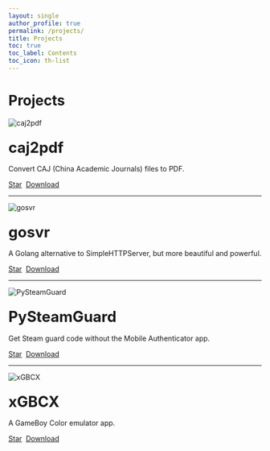 ```yaml
---
layout: single
author_profile: true
permalink: /projects/
title: Projects
toc: true
toc_label: Contents
toc_icon: th-list
---
```


# Projects

<!-- ## Programming -->

![caj2pdf](https://socialify.git.ci/caj2pdf/caj2pdf/image?description=1&descriptionEditable=Convert%20CAJ%20(China%20Academic%20Journals)%20files%20to%20PDF.&font=Inter&forks=1&issues=1&logo=https%3A%2F%2Fi.loli.net%2F2021%2F04%2F08%2FfQzoxICa1LSgjs8.png&pattern=Brick%20Wall&stargazers=1&theme=Light)

### <span style="font-size: 22pt;"><b>caj2pdf</b></span>

Convert CAJ (China Academic Journals) files to PDF.

<a class="github-button" href="https://github.com/caj2pdf/caj2pdf" data-size="large" data-show-count="true" aria-label="Star caj2pdf/caj2pdf on GitHub">Star</a>
&nbsp;<a class="github-button" href="https://github.com//caj2pdf/caj2pdf/archive/master.zip" data-icon="octicon-download" data-size="large" aria-label="Download caj2pdf/caj2pdf on GitHub">Download</a>

---

![gosvr](https://socialify.git.ci/JeziL/gosvr/image?description=1&forks=1&issues=1&language=1&stargazers=1&theme=Light)

### <span style="font-size: 22pt;"><b>gosvr</b></span>

A Golang alternative to SimpleHTTPServer, but more beautiful and powerful.

<a class="github-button" href="https://github.com/JeziL/gosvr" data-size="large" data-show-count="true" aria-label="Star JeziL/gosvr on GitHub">Star</a>
&nbsp;<a class="github-button" href="https://github.com/JeziL/gosvr/releases/latest" data-icon="octicon-download" data-size="large" aria-label="Download JeziL/gosvr on GitHub">Download</a>

---

![PySteamGuard](https://socialify.git.ci/JeziL/PySteamGuard/image?description=1&forks=1&issues=1&language=1&pattern=Circuit%20Board&stargazers=1&theme=Light)

### <span style="font-size: 22pt;"><b>PySteamGuard</b></span>

Get Steam guard code without the Mobile Authenticator app.

<a class="github-button" href="https://github.com/JeziL/PySteamGuard" data-size="large" data-show-count="true" aria-label="Star JeziL/PySteamGuard on GitHub">Star</a>
&nbsp;<a class="github-button" href="https://github.com/JeziL/PySteamGuard/archive/master.zip" data-icon="octicon-download" data-size="large" aria-label="Download JeziL/PySteamGuard on GitHub">Download</a>

---

![xGBCX](https://socialify.git.ci/JeziL/xGBCX/image?description=1&forks=1&issues=1&logo=https%3A%2F%2Fi.loli.net%2F2021%2F04%2F08%2Faz9jB7XVQ2TxIcA.png&pattern=Floating%20Cogs&stargazers=1&theme=Light)

### <span style="font-size: 22pt;"><b>xGBCX</b></span>

A GameBoy Color emulator app.

<a class="github-button" href="https://github.com/JeziL/xGBCX" data-size="large" data-show-count="true" aria-label="Star JeziL/xGBCX on GitHub">Star</a>
&nbsp;<a class="github-button" href="https://github.com/JeziL/xGBCX/archive/master.zip" data-icon="octicon-download" data-size="large" aria-label="Download JeziL/xGBCX on GitHub">Download</a>

<!-- ## Others -->
